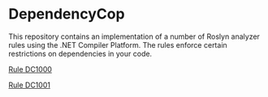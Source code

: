 # DependencyCop

This repository contains an implementation of a number of Roslyn analyzer rules using the .NET Compiler Platform. The rules enforce certain restrictions on dependencies in your code.

[Rule DC1000](./Documentation/DC1000.md)

[Rule DC1001](./Documentation/DC1001.md)

